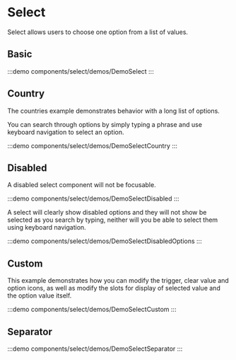 <script setup>
import DemoSelect from '@/components/select/demos/DemoSelect.vue'
import DemoSelectCountry from '@/components/select/demos/DemoSelectCountry.vue'
import DemoSelectDisabled from '@/components/select/demos/DemoSelectDisabled.vue'
import DemoSelectDisabledOptions from '@/components/select/demos/DemoSelectDisabledOptions.vue'
import DemoSelectCustom from '@/components/select/demos/DemoSelectCustom.vue'
import DemoSelectSeparator from '@/components/select/demos/DemoSelectSeparator.vue'
</script>

# Select

Select allows users to choose one option from a list of values.

## Basic

:::demo components/select/demos/DemoSelect
<DemoSelect />
:::

## Country

The countries example demonstrates behavior with a long list of options.

You can search through options by simply typing a phrase and use keyboard navigation to select an option.

:::demo components/select/demos/DemoSelectCountry
<DemoSelectCountry />
:::

## Disabled

A disabled select component will not be focusable.

:::demo components/select/demos/DemoSelectDisabled
<DemoSelectDisabled />
:::

A select will clearly show disabled options and they will not show be selected as you search by typing, neither will you be able to select them using keyboard navigation.

:::demo components/select/demos/DemoSelectDisabledOptions
<DemoSelectDisabledOptions />
:::

## Custom

This example demonstrates how you can modify the trigger, clear value and option icons, as well as modify the slots for display of selected value and the option value itself.

:::demo components/select/demos/DemoSelectCustom
<DemoSelectCustom />
:::

## Separator

:::demo components/select/demos/DemoSelectSeparator
<DemoSelectSeparator />
:::
